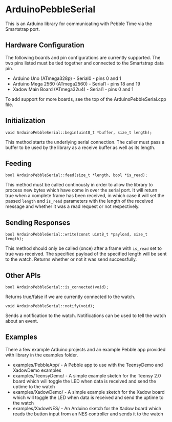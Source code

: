 # ArduinoPebbleSerial

This is an Arduino library for communicating with Pebble Time via the Smartstrap port.

## Hardware Configuration

The following boards and pin configurations are currently supported. The two pins listed must be
tied together and connected to the Smartstrap data pin.
* Arduino Uno (ATmega328p) - Serial0 - pins 0 and 1
* Arduino Mega 2560 (ATmega2560) - Serial1 - pins 18 and 19
* Xadow Main Board (ATmega32u4) - Serial1 - pins 0 and 1

To add support for more boards, see the top of the ArduinoPebbleSerial.cpp file.

## Initialization ##

	void ArduinoPebbleSerial::begin(uint8_t *buffer, size_t length);
This method starts the underlying serial connection. The caller must pass a buffer to be used by the
library as a receive buffer as well as its length.

## Feeding ##

	bool ArduinoPebbleSerial::feed(size_t *length, bool *is_read);
This method must be called continously in order to allow the library to process new bytes which have
come in over the serial port. It will return true when a complete frame has been received, in which
case it will set the passed `length` and `is_read` parameters with the length of the received
message and whether it was a read request or not respectively.

## Sending Responses ##

	bool ArduinoPebbleSerial::write(const uint8_t *payload, size_t length);
This method should only be called (once) after a frame with `is_read` set to true was received. The
specified payload of the specified length will be sent to the watch. Returns whether or not it was
send successfully.

## Other APIs ##

	bool ArduinoPebbleSerial::is_connected(void);
Returns true/false if we are currently connected to the watch.

	void ArduinoPebbleSerial::notify(void);
Sends a notification to the watch. Notifications can be used to tell the watch about an event.

## Examples ##

There a few example Arduino projects and an example Pebble app provided with library in the examples
folder.
* examples/PebbleApp/ - A Pebble app to use with the TeensyDemo and XadowDemo examples
* examples/TeensyDemo/ - A simple example sketch for the Teensy 2.0 board which will toggle the LED
when data is received and send the uptime to the watch
* examples/XadowDemo/ - A simple example sketch for the Xadow board which will toggle the LED when
data is received and send the uptime to the watch
* examples/XadowNES/ - An Arduino sketch for the Xadow board which reads the button input from an
NES controller and sends it to the watch
